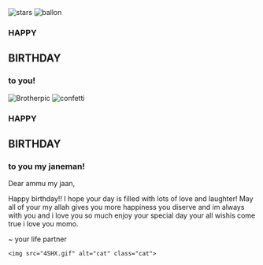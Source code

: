 <!DOCTYPE html>
<html lang="en">

<head>
    <meta charset="UTF-8">
    <meta name="viewport" content="width=device-width, initial-scale=1.0">
    <title>Birthday card</title>
    <link rel="stylesheet" href="style.css">
</head>

<body>
    <img src="ZUiY.gif" alt="stars" class="star">
    <img src="5l03.gif" alt="ballon" class="ballon">
    <div class="container">
        <div class="birthdayCard">
            <div class="cardFront">
                <div class="front-text">
                    <h3 class="happy">HAPPY</h3>
                    <h2 class="bday">BIRTHDAY</h2>
                    <h3 class="toyou">to you!</h3>
                </div>
                <div class="wrap-deco">
                    <div class="decorations"></div>
                    <div class="decorationsTwo"></div>
                </div>
                <div class="wrap-decoTwo">
                    <div class="decorations"></div>
                    <div class="decorationsThree"></div>
                </div>
                <div class="plate">
                    <div class="cake"></div>
                    <div class="flame"></div>
                </div>
            </div>
            <div class="cardInside">
                <div class="img">
                    <img src="penguin.jpg" alt="Brotherpic" class="bdyboy">
                    <img src="6ob.gif" alt="confetti" class="confetti">
                </div>
                <div class="inside-text">
                    <h3 class="happy">HAPPY</h3>
                    <h2 class="bday">BIRTHDAY</h2>
                    <h3 class="toyou">to you my janeman!</h3>
                </div>
                <div class="wishes">
                    <p>Dear ammu my jaan,</p>
                    <p>Happy birthday!! I hope your day is filled with lots of love and laughter! May all of your
                        my allah gives you more happiness 
                        you diserve and im always with you and i love you so much enjoy your special day 
                        your all wishis come true i love you momo.</p>
                        <p class="name">~ your life partner</p>
                    </div>
            </div>
        </div>
    </div>

    <img src="4SHX.gif" alt="cat" class="cat">
</body>

</html>
